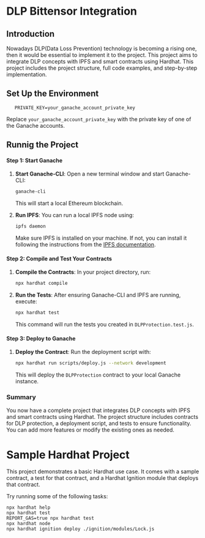 # DLP Bittensor Integration

## Introduction
Nowadays DLP(Data Loss Prevention) technology is becoming a rising one, then it would be essential to implement it to the project. This project aims to integrate DLP concepts with IPFS and smart contracts using Hardhat. This project includes the project structure, full code examples, and step-by-step implementation.

## Set Up the Environment

```
   PRIVATE_KEY=your_ganache_account_private_key
```

Replace `your_ganache_account_private_key` with the private key of one of the Ganache accounts.

## Runnig the Project

#### Step 1: Start Ganache

1. **Start Ganache-CLI**:
   Open a new terminal window and start Ganache-CLI:
   ```bash
   ganache-cli
   ```
   This will start a local Ethereum blockchain.

2. **Run IPFS**: 
   You can run a local IPFS node using:
   ```bash
   ipfs daemon
   ```
   Make sure IPFS is installed on your machine. If not, you can install it following the instructions from the [IPFS documentation](https://docs.ipfs.io/guides/install/).

#### Step 2: Compile and Test Your Contracts

1. **Compile the Contracts**:
   In your project directory, run:
   ```bash
   npx hardhat compile
   ```

2. **Run the Tests**:
   After ensuring Ganache-CLI and IPFS are running, execute:
   ```bash
   npx hardhat test
   ```

   This command will run the tests you created in `DLPProtection.test.js`.

#### Step 3: Deploy to Ganache

1. **Deploy the Contract**:
   Run the deployment script with:
   ```bash
   npx hardhat run scripts/deploy.js --network development
   ```

   This will deploy the `DLPProtection` contract to your local Ganache instance.

### Summary

You now have a complete project that integrates DLP concepts with IPFS and smart contracts using Hardhat. The project structure includes contracts for DLP protection, a deployment script, and tests to ensure functionality. You can add more features or modify the existing ones as needed.


# Sample Hardhat Project

This project demonstrates a basic Hardhat use case. It comes with a sample contract, a test for that contract, and a Hardhat Ignition module that deploys that contract.

Try running some of the following tasks:

```shell
npx hardhat help
npx hardhat test
REPORT_GAS=true npx hardhat test
npx hardhat node
npx hardhat ignition deploy ./ignition/modules/Lock.js
```
